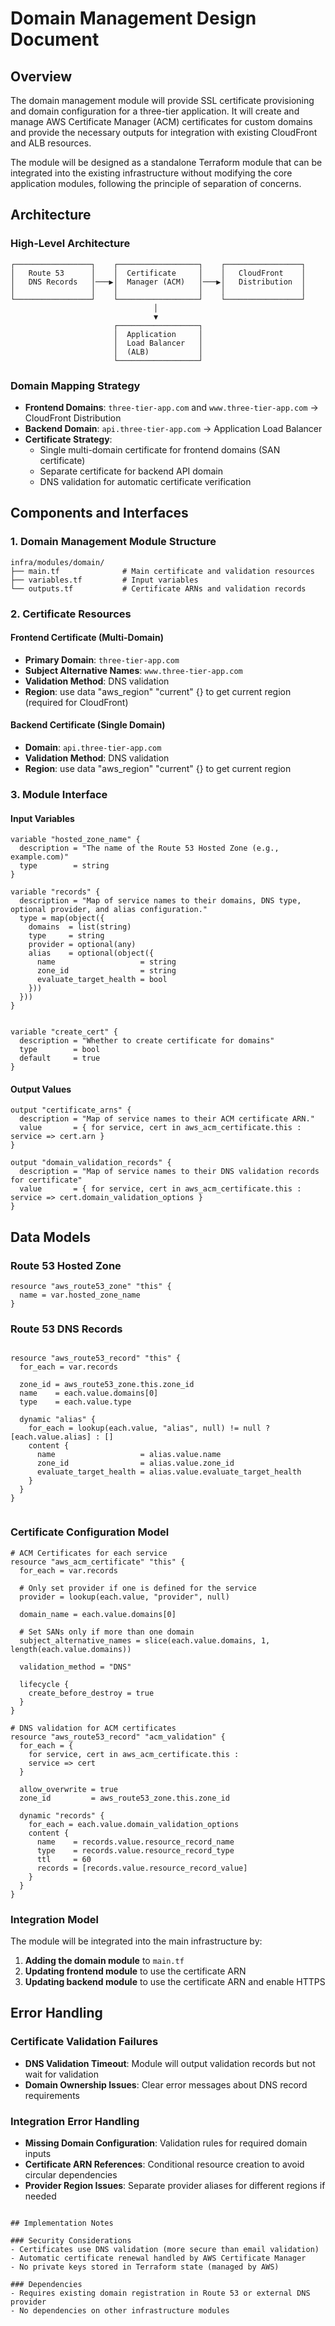 # Domain Management Design Document

## Overview

The domain management module will provide SSL certificate provisioning and domain configuration for a three-tier application. It will create and manage AWS Certificate Manager (ACM) certificates for custom domains and provide the necessary outputs for integration with existing CloudFront and ALB resources.

The module will be designed as a standalone Terraform module that can be integrated into the existing infrastructure without modifying the core application modules, following the principle of separation of concerns.

## Architecture

### High-Level Architecture

```
┌─────────────────┐    ┌──────────────────┐    ┌─────────────────┐
│   Route 53      │    │  Certificate     │    │   CloudFront    │
│   DNS Records   │───▶│  Manager (ACM)   │───▶│   Distribution  │
│                 │    │                  │    │                 │
└─────────────────┘    └──────────────────┘    └─────────────────┘
                                │
                                ▼
                       ┌──────────────────┐
                       │  Application     │
                       │  Load Balancer   │
                       │  (ALB)           │
                       └──────────────────┘
```

### Domain Mapping Strategy

- **Frontend Domains**: `three-tier-app.com` and `www.three-tier-app.com` → CloudFront Distribution
- **Backend Domain**: `api.three-tier-app.com` → Application Load Balancer
- **Certificate Strategy**: 
  - Single multi-domain certificate for frontend domains (SAN certificate)
  - Separate certificate for backend API domain
  - DNS validation for automatic certificate verification

## Components and Interfaces

### 1. Domain Management Module Structure

```
infra/modules/domain/
├── main.tf              # Main certificate and validation resources
├── variables.tf         # Input variables
└── outputs.tf           # Certificate ARNs and validation records
```

### 2. Certificate Resources

#### Frontend Certificate (Multi-Domain)
- **Primary Domain**: `three-tier-app.com`
- **Subject Alternative Names**: `www.three-tier-app.com`
- **Validation Method**: DNS validation
- **Region**: use data "aws_region" "current" {} to get current region (required for CloudFront)

#### Backend Certificate (Single Domain)
- **Domain**: `api.three-tier-app.com`
- **Validation Method**: DNS validation
- **Region**: use data "aws_region" "current" {} to get current region

### 3. Module Interface

#### Input Variables
```hcl
variable "hosted_zone_name" {
  description = "The name of the Route 53 Hosted Zone (e.g., example.com)"
  type        = string
}

variable "records" {
  description = "Map of service names to their domains, DNS type, optional provider, and alias configuration."
  type = map(object({
    domains  = list(string)
    type     = string
    provider = optional(any)
    alias    = optional(object({
      name                   = string
      zone_id                = string
      evaluate_target_health = bool
    }))
  }))
}


variable "create_cert" {
  description = "Whether to create certificate for domains"
  type        = bool
  default     = true
}
```

#### Output Values
```hcl
output "certificate_arns" {
  description = "Map of service names to their ACM certificate ARN."
  value       = { for service, cert in aws_acm_certificate.this : service => cert.arn }
}

output "domain_validation_records" {
  description = "Map of service names to their DNS validation records for certificate"
  value       = { for service, cert in aws_acm_certificate.this : service => cert.domain_validation_options }
}
```

## Data Models

### Route 53 Hosted Zone

```hcl
resource "aws_route53_zone" "this" {
  name = var.hosted_zone_name
}

```

### Route 53 DNS Records

```hcl

resource "aws_route53_record" "this" {
  for_each = var.records

  zone_id = aws_route53_zone.this.zone_id
  name    = each.value.domains[0]
  type    = each.value.type

  dynamic "alias" {
    for_each = lookup(each.value, "alias", null) != null ? [each.value.alias] : []
    content {
      name                   = alias.value.name
      zone_id                = alias.value.zone_id
      evaluate_target_health = alias.value.evaluate_target_health
    }
  }
}


```

### Certificate Configuration Model

```hcl
# ACM Certificates for each service
resource "aws_acm_certificate" "this" {
  for_each = var.records

  # Only set provider if one is defined for the service
  provider = lookup(each.value, "provider", null)

  domain_name = each.value.domains[0]

  # Set SANs only if more than one domain
  subject_alternative_names = slice(each.value.domains, 1, length(each.value.domains))

  validation_method = "DNS"

  lifecycle {
    create_before_destroy = true
  }
}

# DNS validation for ACM certificates
resource "aws_route53_record" "acm_validation" {
  for_each = {
    for service, cert in aws_acm_certificate.this :
    service => cert
  }

  allow_overwrite = true
  zone_id         = aws_route53_zone.this.zone_id

  dynamic "records" {
    for_each = each.value.domain_validation_options
    content {
      name    = records.value.resource_record_name
      type    = records.value.resource_record_type
      ttl     = 60
      records = [records.value.resource_record_value]
    }
  }
}

```


### Integration Model

The module will be integrated into the main infrastructure by:

1. **Adding the domain module** to `main.tf`
2. **Updating frontend module** to use the certificate ARN
3. **Updating backend module** to use the certificate ARN and enable HTTPS

## Error Handling

### Certificate Validation Failures
- **DNS Validation Timeout**: Module will output validation records but not wait for validation
- **Domain Ownership Issues**: Clear error messages about DNS record requirements

### Integration Error Handling
- **Missing Domain Configuration**: Validation rules for required domain inputs
- **Certificate ARN References**: Conditional resource creation to avoid circular dependencies
- **Provider Region Issues**: Separate provider aliases for different regions if needed

```

## Implementation Notes

### Security Considerations
- Certificates use DNS validation (more secure than email validation)
- Automatic certificate renewal handled by AWS Certificate Manager
- No private keys stored in Terraform state (managed by AWS)

### Dependencies
- Requires existing domain registration in Route 53 or external DNS provider
- No dependencies on other infrastructure modules
